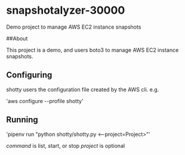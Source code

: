 # snapshotalyzer-30000

Demo project to manage AWS EC2 instance snapshots

##About

This project is a demo, and users boto3 to manage AWS EC2 instance snapshots.

## Configuring

shotty users the configuration file created by the AWS cli. e.g.

'aws configure --profile shotty'

## Running

'pipenv run "python shotty/shotty.py <command> <--project=Project>"'

*command* is list, start, or stop
*project* is optional
